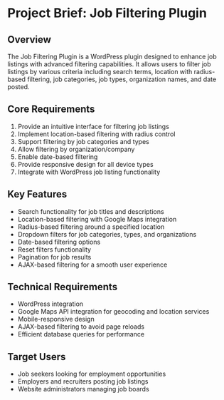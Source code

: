# Project Brief: Job Filtering Plugin

## Overview
The Job Filtering Plugin is a WordPress plugin designed to enhance job listings with advanced filtering capabilities. It allows users to filter job listings by various criteria including search terms, location with radius-based filtering, job categories, job types, organization names, and date posted.

## Core Requirements
1. Provide an intuitive interface for filtering job listings
2. Implement location-based filtering with radius control
3. Support filtering by job categories and types
4. Allow filtering by organization/company
5. Enable date-based filtering
6. Provide responsive design for all device types
7. Integrate with WordPress job listing functionality

## Key Features
- Search functionality for job titles and descriptions
- Location-based filtering with Google Maps integration
- Radius-based filtering around a specified location
- Dropdown filters for job categories, types, and organizations
- Date-based filtering options
- Reset filters functionality
- Pagination for job results
- AJAX-based filtering for a smooth user experience

## Technical Requirements
- WordPress integration
- Google Maps API integration for geocoding and location services
- Mobile-responsive design
- AJAX-based filtering to avoid page reloads
- Efficient database queries for performance

## Target Users
- Job seekers looking for employment opportunities
- Employers and recruiters posting job listings
- Website administrators managing job boards
